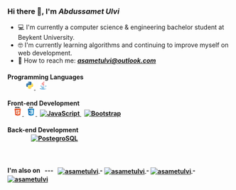 ### Hi there 👋, I'm *Abdussamet Ulvi*

- 💻 I'm currently a computer science & engineering bachelor student at Beykent University.
- 🤓 I'm currently learning algorithms and continuing to improve myself on web development.
- 📧 How to reach me: <a href="mailto:asametulvi@outlook.com">***asametulvi@outlook.com***</a> 

<p>
  <h4>Programming Languages <br/> 
    &nbsp &nbsp &nbsp &nbsp &nbsp &nbsp
    <a href="https://www.python.org" target="_blank" rel="noreferrer"> 
    <img src="https://raw.githubusercontent.com/devicons/devicon/master/icons/python/python-original.svg" alt="Python" width="20" height="20"/> </a>
    &nbsp
    <a href="https://www.java.com" target="_blank" rel="noreferrer"> 
    <img src="https://raw.githubusercontent.com/devicons/devicon/master/icons/java/java-original.svg" alt="Java" width="20" height="20"/> </a>
  </h4>
  
  <h4>Front-end Development <br/>
    &nbsp &nbsp
    <a href="https://www.w3.org/html/" target="_blank" rel="noreferrer"> <img  src="https://raw.githubusercontent.com/devicons/devicon/master/icons/html5/html5-original-wordmark.svg" alt="HTML" width="20" height="20"/> </a>
    &nbsp 
    <a href="https://www.w3schools.com/css/" target="_blank" rel="noreferrer"> <img src="https://raw.githubusercontent.com/devicons/devicon/master/icons/css3/css3-original-wordmark.svg" alt="CSS" width="20" height="20"/> </a>
    &nbsp 
    <a href="https://www.w3schools.com/js/" target="_blank" rel="noreferrer"> <img src="https://cdn.jsdelivr.net/gh/devicons/devicon/icons/javascript/javascript-original.svg" alt="JavaScript" width="20" height="20"/> </a>
    &nbsp
    <a href="https://getbootstrap.com/" target="_blank" rel="noreferrer"> <img src="https://cdn.jsdelivr.net/gh/devicons/devicon/icons/bootstrap/bootstrap-original.svg" alt="Bootstrap" width="20" height="20"/> </a>
  </h4>
  
  <h4 >Back-end Development <br/>
    &nbsp &nbsp &nbsp &nbsp &nbsp &nbsp &nbsp &nbsp
    <a href="https://www.postgresql.org/" target="_blank" rel="noreferrer"> <img align="center" src="https://cdn.jsdelivr.net/gh/devicons/devicon/icons/postgresql/postgresql-original-wordmark.svg" alt="PostegroSQL" width="20" height="20"/> </a> 
  </h4>
</p>

<br/>

<h4>I'm also on &nbsp --- &nbsp
    <a href="https://www.hackerrank.com/profile/asametulvi" target="blank"><img align="center" src="https://raw.githubusercontent.com/rahuldkjain/github-profile-readme-generator/master/src/images/icons/Social/hackerrank.svg" alt="asametulvi" height="30" width="40"/> </a> - 
    <a href="https://leetcode.com/asametulvi/" target="blank"><img align="center" src="https://raw.githubusercontent.com/rahuldkjain/github-profile-readme-generator/master/src/images/icons/Social/leet-code.svg" alt="asametulvi" height="30" width="40"/> </a> -
    <a href="https://www.codechef.com/users/asametulvi" target="blank"><img align="center" src="https://cdn.jsdelivr.net/npm/simple-icons@3.1.0/icons/codechef.svg" alt="asametulvi" height="30" width="40"/> </a> - &nbsp
    <a href="https://codeforces.com/profile/asametulvi" target="blank"><img align="center" src="https://raw.githubusercontent.com/rahuldkjain/github-profile-readme-generator/master/src/images/icons/Social/codeforces.svg" alt="asametulvi" height="30" width="40"/> </a>
</h4>
